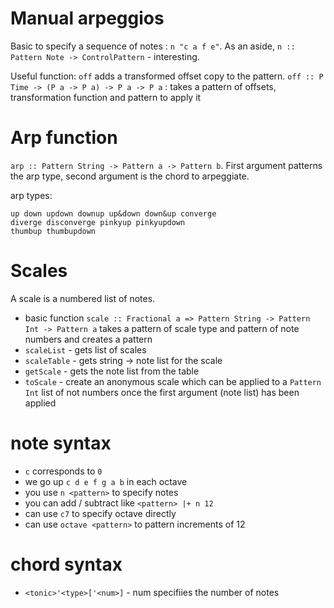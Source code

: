 # Manual arpeggios
Basic to specify a sequence of notes : `n "c a f e"`. As an aside,
`n :: Pattern Note -> ControlPattern` - interesting.

Useful function: `off` adds a transformed offset copy to the pattern.
`off :: P Time -> (P a -> P a) -> P a -> P a` : takes a pattern of offsets,
transformation function and pattern to apply it

# Arp function
`arp :: Pattern String -> Pattern a -> Pattern b`. First argument patterns the
arp type, second argument is the chord to arpeggiate.

arp types:
```
up down updown downup up&down down&up converge
diverge disconverge pinkyup pinkyupdown
thumbup thumbupdown
```

# Scales
A scale is a numbered list of notes.
- basic function `scale :: Fractional a => Pattern String -> Pattern Int -> Pattern a`
  takes a pattern of scale type and pattern of note numbers and creates a pattern
- `scaleList` - gets list of scales
- `scaleTable` - gets string -> note list for the scale
- `getScale` - gets the note list from the table
- `toScale` - create an anonymous scale which can be applied to a `Pattern Int`
list of not numbers once the first argument (note list) has been applied

# note syntax
- `c` corresponds to `0`
- we go up `c d e f g a b` in each octave
- you use `n <pattern>` to specify notes
- you can add / subtract like `<pattern> |+ n 12`
- can use `c7` to specify octave directly
- can use `octave <pattern>` to pattern increments of 12

# chord syntax
- `<tonic>'<type>['<num>]` - num specifiies the number of notes
